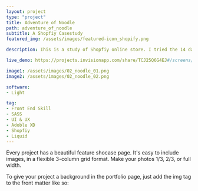 ```yaml
---
layout: project
type: "project"
title: Adventure of Noodle
path: adventure_of_noodle
subtitle: A Shopfiy Casestudy
featured_img: /assets/images/featured-icon_shopify.png

description: Ihis is a study of Shopfiy online store. I tried the 14 days free trial and created a online noodle store. From this study, I have a better understand on Shopify CMS and liquid.

live_demo: https://projects.invisionapp.com/share/TCJ25Q6G4EJ#/screens/296294158_Screenshot-2018-5-9_Noodle_Art

image1: /assets/images/02_noodle_01.png
image2: /assets/images/02_noodle_02.png

software: 
- Light

tag: 
- Front End Skill
- SASS
- UI & UX
- Adoble XD
- Shopfiy 
- Liquid
---
```


Every project has a beautiful feature shocase page. It's easy to include images, in a flexible 3-column grid format. Make your photos 1/3, 2/3, or full width.

To give your project a background in the portfolio page, just add the img tag to the front matter like so: 